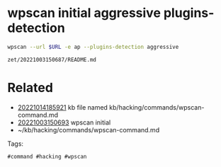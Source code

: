 # wpscan initial aggressive plugins-detection
```bash
wpscan --url $URL -e ap --plugins-detection aggressive
```

` zet/20221003150687/README.md `

# Related

- [20221014185921](/zet/20221014185921/README.md) kb file named kb/hacking/commands/wpscan-command.md
- [20221003150693](/zet/20221003150693/README.md) wpscan initial
- ~/kb/hacking/commands/wpscan-command.md

Tags:

    #command #hacking #wpscan 
